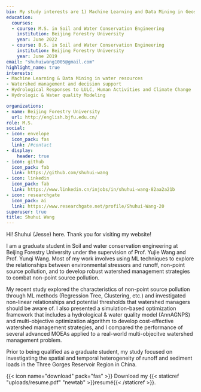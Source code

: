```yaml
---
bio: My study interests are 1) Machine Learning and Data Mining in Geosciences & remote sensing (e.g., simulation-based optimization framework, fuzzy programming, surrogate modeling); 2) Development of robust watershed management strategies and decision support; 3）Hydrological responses to LULC, human activities and climate change; 4) Hydrological/ waters quality (HWQ) models
education:
  courses:
  - course: M.S. in Soil and Water Conservation Engineering
    institution: Beijing Forestry University
    year: June 2022
  - course: B.S. in Soil and Water Conservation Engineering
    institution: Beijing Forestry University
    year: June 2019
email: "shuhuiwang1005@gmail.com"
highlight_name: true
interests:
- Machine Learning & Data Mining in water resources
- Watershed management and decision support
- Hydrological Responses to LULC, Human Activities and Climate Change 
- Hydrologic & Water quality Modeling 

organizations:
- name: Beijing Forestry University
  url: http://english.bjfu.edu.cn/
role: M.S.
social:
- icon: envelope
  icon_pack: fas
  link: /#contact
- display:
    header: true
- icon: github
  icon_pack: fab
  link: https://github.com/shuhui-wang
- icon: linkedin
  icon_pack: fab
  link: https://www.linkedin.cn/injobs/in/shuhui-wang-82aa2a21b
- icon: researchgate
  icon_pack: ai
  link: https://www.researchgate.net/profile/Shuhui-Wang-20
superuser: true
title: Shuhui Wang
---
```


Hi! Shuhui (Jesse) here. Thank you for visiting my website!

I am a graduate student in Soil and water conservation engineering at Beijing Forestry University under the supervision of Prof. Yujie Wang and Prof. Yunqi Wang. Most of my work involves using ML techniques to explore the relationships between environmental stressors and runoff, non-point source pollution, and to develop robust watershed management strategies to combat non-point source pollution.

My recent study explored the characteristics of non-point source pollution through ML methods (Regression Tree, Clustering, etc.) and investigated non-linear relationships and potential thresholds that watershed managers should be aware of. I also presented a simulation-based optimization framework that includes a hydrological & water quality model (AnnAGNPS) and multi-objective optimization algorithm to develop cost-effective watershed management strategies, and I compared the performance of several advanced MOEAs applied to a real-world multi-objecitve watershed management problem.

Prior to being qualified as a graduate student, my study focused on investigating the spatial and temporal heterogeneity of runoff and sediment loads in the Three Gorges Reservoir Region in China.






{{< icon name="download" pack="fas" >}} Download my {{< staticref "uploads/resume.pdf" "newtab" >}}resumé{{< /staticref >}}.
